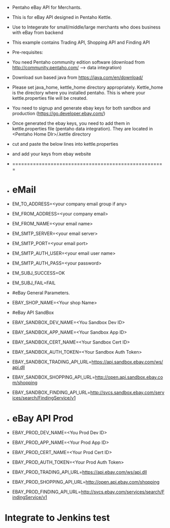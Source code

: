 * Pentaho eBay API for Merchants.
* This is for eBay API designed in Pentaho Kettle.  
* Use to Integerate for small/middle/large merchants who does business with eBay from backend
* This example contains Trading API, Shopping API and Finding API

* Pre-requisites:
* You need Pentaho community edition software  (download from http://community.pentaho.com/  --> data integration)
* Download sun based java from https://java.com/en/download/
* Please set java_home, kettle_home directory appropriately.  Kettle_home is the directory where you installed pentaho.  This is where your kettle.properties file will be created.
* You need to signup and generate ebay keys for both sandbox and production  (https://go.developer.ebay.com/)
* Once generated the ebay keys, you need to add them in kettle.properties file (pentaho data integration).  They are located in \<Pentaho Home DIr\>/.kettle directory

* cut and paste the below lines into kettle.properties 
* and add your keys from ebay website
* ====================================================
* # eMail 
* EM_TO_ADDRESS=\<your company email group if any\>
* EM_FROM_ADDRESS=\<your company email\>
* EM_FROM_NAME=\<your email name\>
* EM_SMTP_SERVER=\<your email server\>
* EM_SMTP_PORT=\<your email port\>
* EM_SMTP_AUTH_USER=\<your email user name\>
* EM_SMTP_AUTH_PASS=\<your password\>
* EM_SUBJ_SUCCESS=OK
* EM_SUBJ_FAIL=FAIL

* #eBay General Parameters.
* EBAY_SHOP_NAME=\<Your shop Name\>

* #eBay API SandBox
* EBAY_SANDBOX_DEV_NAME=\<You Sandbox Dev ID\>
* EBAY_SANDBOX_APP_NAME=\<Your Sandbox App ID\>
* EBAY_SANDBOX_CERT_NAME=\<Your Sandbox Cert ID\> 
* EBAY_SANDBOX_AUTH_TOKEN=\<Your Sandbox Auth Token\>
* EBAY_SANDBOX_TRADING_API_URL=https://api.sandbox.ebay.com/ws/api.dll
* EBAY_SANDBOX_SHOPPING_API_URL=http://open.api.sandbox.ebay.com/shopping
* EBAY_SANDBOX_FINDING_API_URL=http://svcs.sandbox.ebay.com/services/search/FindingService/v1


* # eBay API Prod
* EBAY_PROD_DEV_NAME=\<You Prod Dev ID\>
* EBAY_PROD_APP_NAME=\<Your Prod App ID\>
* EBAY_PROD_CERT_NAME=\<Your Prod Cert ID\> 
* EBAY_PROD_AUTH_TOKEN=\<Your Prod Auth Token\>
* EBAY_PROD_TRADING_API_URL=https://api.ebay.com/ws/api.dll
* EBAY_PROD_SHOPPING_API_URL=http://open.api.ebay.com/shopping
* EBAY_PROD_FINDING_API_URL=http://svcs.ebay.com/services/search/FindingService/v1

# Integrate to Jenkins test
